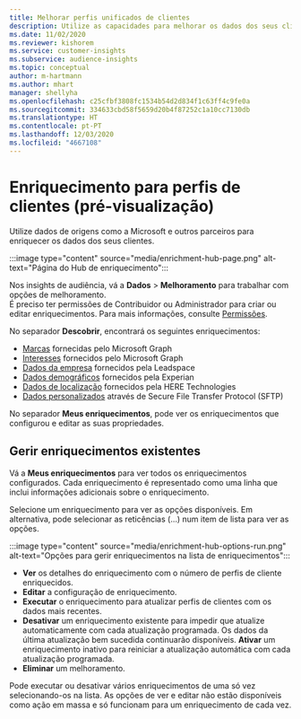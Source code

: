 ```yaml
---
title: Melhorar perfis unificados de clientes
description: Utilize as capacidades para melhorar os dados dos seus clientes.
ms.date: 11/02/2020
ms.reviewer: kishorem
ms.service: customer-insights
ms.subservice: audience-insights
ms.topic: conceptual
author: m-hartmann
ms.author: mhart
manager: shellyha
ms.openlocfilehash: c25cfbf3808fc1534b54d2d834f1c63ff4c9fe0a
ms.sourcegitcommit: 334633cbd58f5659d20b4f87252c1a10cc7130db
ms.translationtype: HT
ms.contentlocale: pt-PT
ms.lasthandoff: 12/03/2020
ms.locfileid: "4667108"
---
```

# <a name="enrichment-for-customer-profiles-preview"></a>Enriquecimento para perfis de clientes (pré-visualização)

Utilize dados de origens como a Microsoft e outros parceiros para enriquecer os dados dos seus clientes.

:::image type="content" source="media/enrichment-hub-page.png" alt-text="Página do Hub de enriquecimento":::

Nos insights de audiência, vá a **Dados** > **Melhoramento** para trabalhar com opções de melhoramento.    
É preciso ter permissões de Contribuidor ou Administrador para criar ou editar enriquecimentos. Para mais informações, consulte [Permissões](permissions.md).

No separador **Descobrir**, encontrará os seguintes enriquecimentos:

- [Marcas](enrichment-microsoft-graph.md) fornecidas pelo Microsoft Graph
- [Interesses](enrichment-microsoft-graph.md) fornecidos pelo Microsoft Graph
- [Dados da empresa](enrichment-leadspace.md) fornecidos pela Leadspace
- [Dados demográficos](enrichment-experian.md) fornecidos pela Experian
- [Dados de localização](enrichment-here.md) fornecidos pela HERE Technologies
- [Dados personalizados](enrichment-SFTP-custom-import.md) através de Secure File Transfer Protocol (SFTP)

No separador **Meus enriquecimentos**, pode ver os enriquecimentos que configurou e editar as suas propriedades.

## <a name="manage-existing-enrichments"></a>Gerir enriquecimentos existentes

Vá a **Meus enriquecimentos** para ver todos os enriquecimentos configurados. Cada enriquecimento é representado como uma linha que inclui informações adicionais sobre o enriquecimento.

Selecione um enriquecimento para ver as opções disponíveis. Em alternativa, pode selecionar as reticências (...) num item de lista para ver as opções.

:::image type="content" source="media/enrichment-hub-options-run.png" alt-text="Opções para gerir enriquecimentos na lista de enriquecimentos":::

- **Ver** os detalhes do enriquecimento com o número de perfis de cliente enriquecidos.
- **Editar** a configuração de enriquecimento.
- **Executar** o enriquecimento para atualizar perfis de clientes com os dados mais recentes.
- **Desativar** um enriquecimento existente para impedir que atualize automaticamente com cada atualização programada. Os dados da última atualização bem sucedida continuarão disponíveis. **Ativar** um enriquecimento inativo para reiniciar a atualização automática com cada atualização programada.
- **Eliminar** um melhoramento.

Pode executar ou desativar vários enriquecimentos de uma só vez selecionando-os na lista. As opções de ver e editar não estão disponíveis como ação em massa e só funcionam para um enriquecimento de cada vez.
